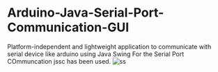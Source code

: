 # Arduino-Java-Serial-Port-Communication-GUI
Platform-independent and lightweight application to communicate with serial device like arduino using Java Swing
For the Serial Port COmmuncation jssc has been used.
![ss](https://user-images.githubusercontent.com/16028073/58045495-7fa55b00-7b64-11e9-8b8e-9b228418f063.JPG)
